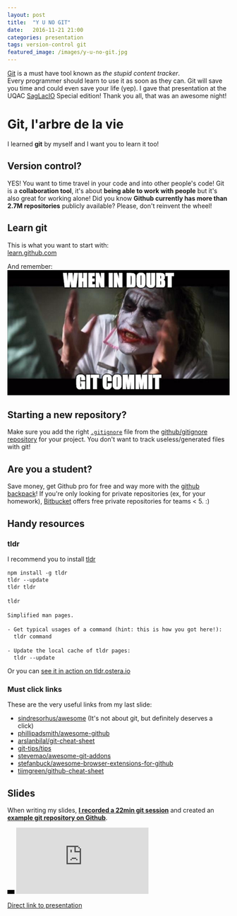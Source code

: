 ```yaml
---
layout: post
title:  "Y U NO GIT"
date:   2016-11-21 21:00
categories: presentation
tags: version-control git
featured_image: /images/y-u-no-git.jpg
---
```


[Git][git] is a must have tool known as *the stupid content tracker*.  
Every programmer should learn to use it as soon as they can. Git will save you time and could even save your life (yep). I gave that presentation at the UQAC [SagLacIO][saglacio] Special edition! Thank you all, that was an awesome night!

<!-- more -->

# Git, l'arbre de la vie

I learned **git** by myself and I want you to learn it too!

## Version control?

YES! You want to time travel in your code and into other people's code! Git is a **collaboration tool**, it's about **being able to work with people** but it's also great for working alone! Did you know **Github currently has more than 2.7M repositories** publicly available? Please, don't reinvent the wheel!

## Learn git

This is what you want to start with:  
[learn.github.com][learn.github.com]

And remember:  
![when in doubt, git commit](/images/when-in-doubt-git-commit-meme.png)

## Starting a new repository?

Make sure you add the right [`.gitignore`](https://git-scm.com/docs/gitignore) file from the [github/gitignore repository](https://github.com/github/gitignore) for your project. You don't want to track useless/generated files with git!

## Are you a student?

Save money, get Github pro for free and way more with the [github backpack](https://education.github.com/pack)! If you're only looking for private repositories (ex, for your homework), [Bitbucket](https://bitbucket.org/) offers free private repositories for teams < 5. :)

## Handy resources

### tldr
I recommend you to install [tldr][tldr]

    npm install -g tldr
    tldr --update
    tldr tldr

    tldr

    Simplified man pages.

    - Get typical usages of a command (hint: this is how you got here!):
      tldr command

    - Update the local cache of tldr pages:
      tldr --update

Or you can [see it in action on tldr.ostera.io](https://tldr.ostera.io/)

### Must click links
These are the very useful links from my last slide:

* [sindresorhus/awesome](https://github.com/sindresorhus/awesome) (It's not about git, but definitely deserves a click)
* [phillipadsmith/awesome-github](https://github.com/phillipadsmith/awesome-github)
* [arslanbilal/git-cheat-sheet](https://github.com/arslanbilal/git-cheat-sheet)
* [git-tips/tips](https://github.com/git-tips/tips)
* [stevemao/awesome-git-addons](https://github.com/stevemao/awesome-git-addons)
* [stefanbuck/awesome-browser-extensions-for-github](https://github.com/stefanbuck/awesome-browser-extensions-for-github)
* [tiimgreen/github-cheat-sheet](https://github.com/tiimgreen/github-cheat-sheet)


## Slides

When writing my slides, **[I recorded a 22min git session][git-asciinema]** and created an **[example git repository on Github][GabLeRoux/git-commands-example]**.

<div class="responsive-iframe-wrapperr">
    <div class="responsive-iframe">
        <img class="ratio" src="/images/layout/placeholder_16x9.gif" alt="placeholder"/>
        <iframe src="https://docs.google.com/presentation/d/1ynQabkehsa3bXKSh3ZTS36vfho5_zymROdu_wGxMwQc/embed?start=false&loop=false" frameborder="0" allowfullscreen="true" mozallowfullscreen="true" webkitallowfullscreen="true"></iframe>
    </div>
</div>

[Direct link to presentation][presentation]

[saglacio]: http://saglac.io
[git-asciinema]: https://asciinema.org/a/6eudi47vuw1dgges25bnpver4
[git]: http://www.git.com
[learn.github.com]: https://learn.github.com/
[tldr]: http://tldr-pages.github.io/
[GabLeRoux/git-commands-example]: https://github.com/GabLeRoux/git-commands-example
[presentation]: https://docs.google.com/presentation/d/1Gna63HoVNrDhrbnGHd5Dzi_gafMu8cFc-VvpbAHUL90/embed?start=false&loop=false
